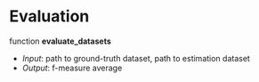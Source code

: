 # Evaluation
function **evaluate_datasets**
- *Input*: path to ground-truth dataset, path to estimation dataset
- *Output*: f-measure average